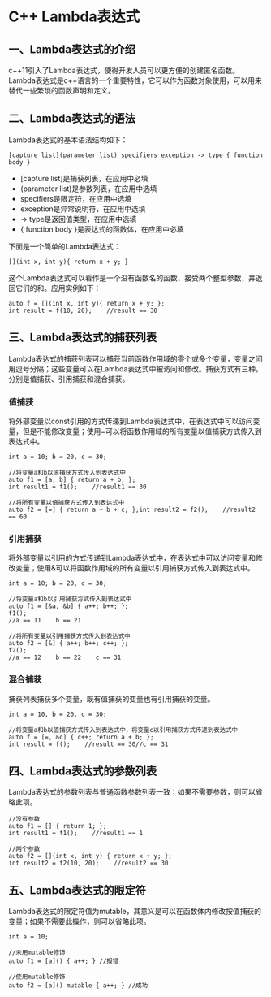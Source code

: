# C++ Lambda表达式

## 一、Lambda表达式的介绍

c++11引入了Lambda表达式，使得开发人员可以更方便的创建匿名函数。Lambda表达式是c++语言的一个重要特性，它可以作为函数对象使用，可以用来替代一些繁琐的函数声明和定义。

## 二、Lambda表达式的语法

Lambda表达式的基本语法结构如下：

```
[capture list](parameter list) specifiers exception -> type { function body }
```

- [capture list]是捕获列表，在应用中必填
- (parameter list)是参数列表，在应用中选填
- specifiers是限定符，在应用中选填
- exception是异常说明符，在应用中选填
- -> type是返回值类型，在应用中选填
- { function body }是表达式的函数体，在应用中必填

 下面是一个简单的Lambda表达式： 

```
[](int x, int y){ return x + y; }
```

这个Lambda表达式可以看作是一个没有函数名的函数，接受两个整型参数，并返回它们的和。应用实例如下：

```
auto f = [](int x, int y){ return x + y; };
int result = f(10, 20);    //result == 30
```

## 三、Lambda表达式的捕获列表

Lambda表达式的捕获列表可以捕获当前函数作用域的零个或多个变量，变量之间用逗号分隔；这些变量可以在Lambda表达式中被访问和修改。捕获方式有三种，分别是值捕获、引用捕获和混合捕获。

### 值捕获

将外部变量以const引用的方式传递到Lambda表达式中，在表达式中可以访问变量，但是不能修改变量；使用=可以将函数作用域的所有变量以值捕获方式传入到表达式中。

```
int a = 10; b = 20, c = 30;

//将变量a和b以值捕获方式传入到表达式中
auto f1 = [a, b] { return a + b; };
int result1 = f1();    //result1 == 30

//将所有变量以值捕获方式传入到表达式中
auto f2 = [=] { return a + b + c; };int result2 = f2();    //result2 == 60
```

### 引用捕获

将外部变量以引用的方式传递到Lambda表达式中，在表达式中可以访问变量和修改变量；使用&可以将函数作用域的所有变量以引用捕获方式传入到表达式中。

```
int a = 10; b = 20, c = 30;

//将变量a和b以引用捕获方式传入到表达式中
auto f1 = [&a, &b] { a++; b++; };
f1();    
//a == 11    b == 21

//将所有变量以引用捕获方式传入到表达式中
auto f2 = [&] { a++; b++; c++; };
f2();    
//a == 12    b == 22    c == 31
```

### 混合捕获

捕获列表捕获多个变量，既有值捕获的变量也有引用捕获的变量。

```
int a = 10, b = 20, c = 30;

//将变量a和b以值捕获方式传入到表达式中，将变量c以引用捕获方式传递到表达式中
auto f = [=, &c] { c++; return a + b; };
int result = f();    //result == 30//c == 31
```

## 四、Lambda表达式的参数列表

Lambda表达式的参数列表与普通函数参数列表一致；如果不需要参数，则可以省略此项。

```
//没有参数
auto f1 = [] { return 1; };
int result1 = f1();    //result1 == 1

//两个参数
auto f2 = [](int x, int y) { return x + y; };
int result2 = f2(10, 20);    //result2 == 30
```

## 五、Lambda表达式的限定符

Lambda表达式的限定符值为mutable，其意义是可以在函数体内修改按值捕获的变量；如果不需要此操作，则可以省略此项。

```
int a = 10;

//未用mutable修饰
auto f1 = [a]() { a++; } //报错

//使用mutable修饰
auto f2 = [a]() mutable { a++; } //成功
```